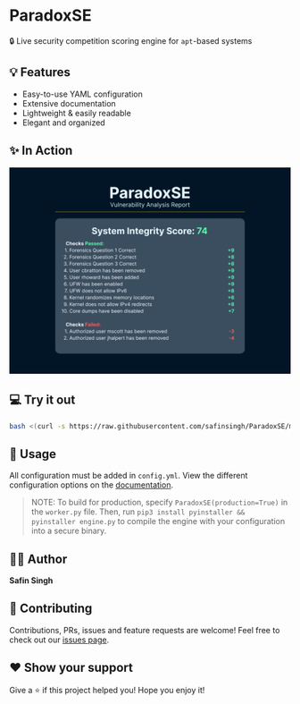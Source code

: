 # ParadoxSE

🔒 Live security competition scoring engine for `apt`-based systems

## 💡 Features

-   Easy-to-use YAML configuration
-   Extensive documentation
-   Lightweight & easily readable
-   Elegant and organized

## ✨ In Action

![Score Report](./img/ScoreReport.png)

## 💻 Try it out

```sh
bash <(curl -s https://raw.githubusercontent.com/safinsingh/ParadoxSE/master/install.sh)
```

## 🔮 Usage

All configuration must be added in `config.yml`. View the different configuration options on the [documentation](https://safinsingh.tech/ParadoxSE).

> NOTE: To build for production, specify `ParadoxSE(production=True)` in the `worker.py` file. Then, run `pip3 install pyinstaller && pyinstaller engine.py` to compile the engine with your configuration into a secure binary.

## 👨‍💻 Author

**Safin Singh**

## 🤝 Contributing

Contributions, PRs, issues and feature requests are welcome! Feel free to check out our [issues page](https://github.com/safinsingh/ParadoxSE/issues).

## ❤️ Show your support

Give a ⭐️ if this project helped you!
Hope you enjoy it!
